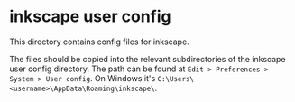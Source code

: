 inkscape user config
====================
This directory contains config files for inkscape.

The files should be copied into the relevant subdirectories of the inkscape
user config directory.  The path can be found at `Edit > Preferences > System >
User config`.  On Windows it's `C:\Users\<username>\AppData\Roaming\inkscape\`.
